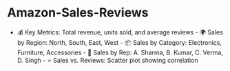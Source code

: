 # Amazon-Sales-Reviews
- 💰 Key Metrics: Total revenue, units sold, and average reviews - 🌍 Sales by Region: North, South, East, West - 📦 Sales by Category: Electronics, Furniture, Accessories - 👤 Sales by Rep: A. Sharma, B. Kumar, C. Verma, D. Singh - ⭐ Sales vs. Reviews: Scatter plot showing correlation
